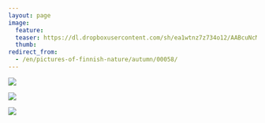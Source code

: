```yaml
---
layout: page
image:
  feature:
  teaser: https://dl.dropboxusercontent.com/sh/ea1wtnz7z734o12/AABcuNcM7dz8k8NhXGlwRcqGa/luontokuvat/syksy/DSC48972-245px.jpg
  thumb:
redirect_from:
  - /en/pictures-of-finnish-nature/autumn/00058/
---
```


[![](https://dl.dropboxusercontent.com/sh/ea1wtnz7z734o12/AACxb94arprnUxy8XcY_x1_Ha/luontokuvat/syksy/DSC48972-800px.jpg)](https://dl.dropboxusercontent.com/sh/ea1wtnz7z734o12/AAAfYABt8QQCX82yezLGrx0Ea/luontokuvat/syksy/DSC48972.jpg)

[![](https://dl.dropboxusercontent.com/sh/ea1wtnz7z734o12/AACHR5b3QWXfc4YA3B3gxekka/luontokuvat/syksy/DSC48971-800px.jpg)](https://dl.dropboxusercontent.com/sh/ea1wtnz7z734o12/AADBSobcuHg4pVl_Ir59bWWFa/luontokuvat/syksy/DSC48971.jpg)

[![](https://dl.dropboxusercontent.com/sh/ea1wtnz7z734o12/AADAMMRFBgNcKSablQR7QW9Ua/luontokuvat/syksy/DSC48947-800px.jpg)](https://dl.dropboxusercontent.com/sh/ea1wtnz7z734o12/AADdqvd_ixhZz8m1-Cs-BtGga/luontokuvat/syksy/DSC48947.jpg)
